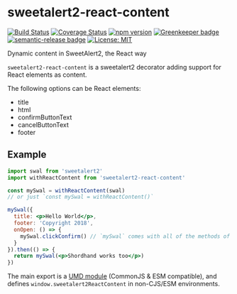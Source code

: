 # sweetalert2-react-content

[![Build Status](https://travis-ci.org/sweetalert2/sweetalert2-react-content.svg?branch=master)](https://travis-ci.org/sweetalert2/sweetalert2-react-content)
[![Coverage Status](https://coveralls.io/repos/github/sweetalert2/sweetalert2-react-content/badge.svg?branch=master)](https://coveralls.io/github/sweetalert2/sweetalert2-react-content?branch=master)
[![npm version](https://badge.fury.io/js/sweetalert2-react-content.svg)](https://www.npmjs.com/packages/sweetalert2-react-content)
[![Greenkeeper badge](https://badges.greenkeeper.io/sweetalert2/sweetalert2-react-content.svg)](https://greenkeeper.io/)
[![semantic-release badge](https://img.shields.io/badge/%20%20%F0%9F%93%A6%F0%9F%9A%80-semantic--release-e10079.svg)](https://github.com/sweetalert2/sweetalert2-react-content/blob/master/CHANGELOG.md)
[![License: MIT](https://img.shields.io/badge/License-MIT-yellow.svg)](https://opensource.org/licenses/MIT)

Dynamic content in SweetAlert2, the React way

`sweetalert2-react-content` is a sweetalert2 decorator adding support for React elements as content.

The following options can be React elements:

 - title
 - html
 - confirmButtonText
 - cancelButtonText
 - footer

## Example

```jsx
import swal from 'sweetalert2'
import withReactContent from 'sweetalert2-react-content'

const mySwal = withReactContent(swal)
// or just `const mySwal = withReactContent()`

mySwal({
  title: <p>Hello World</p>,
  footer: 'Copyright 2018',
  onOpen: () => {
    mySwal.clickConfirm() // `mySwal` comes with all of the methods of `swal`
  }
}).then(() => {
  return mySwal(<p>Shordhand works too</p>)
})
```

The main export is a [UMD module](https://github.com/umdjs/umd) (CommonJS & ESM compatible), and defines `window.sweetalert2ReactContent` in non-CJS/ESM environments.
